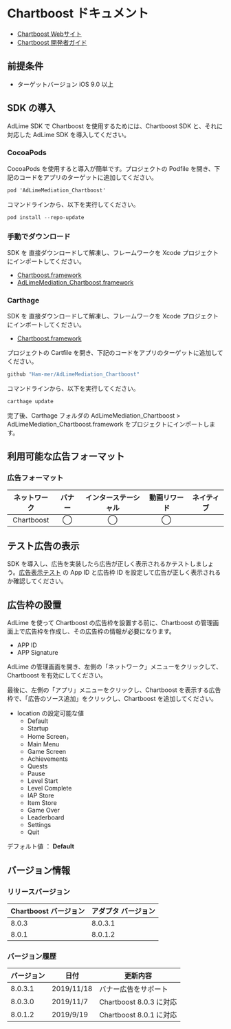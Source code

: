 # Chartboost ドキュメント
- [Chartboost Webサイト](https://www.chartboost.com)
- [Chartboost 開発者ガイド](https://answers.chartboost.com/en-us/child_article/ios)

## 前提条件
- ターゲットバージョン iOS 9.0 以上

## SDK の導入
AdLime SDK で Chartboost を使用するためには、Chartboost SDK と、それに対応した AdLime SDK を導入してください。

### CocoaPods

CocoaPods を使用すると導入が簡単です。プロジェクトの Podfile を開き、下記のコードをアプリのターゲットに追加してください。
```objectivec
pod 'AdLimeMediation_Chartboost'
```

コマンドラインから、以下を実行してください。
```objectivec
pod install --repo-update
```

### 手動でダウンロード
SDK を 直接ダウンロードして解凍し、フレームワークを Xcode プロジェクトにインポートしてください。
- [Chartboost.framework](https://answers.chartboost.com/en-us/articles/download)
- [AdLimeMediation_Chartboost.framework](https://github.com/Ham-mer/AdLime-iOS-Pub/raw/master/DownloadZip/AdLimeMediation_Chartboost/AdLimeMediation_Chartboost_8.0.3.1.zip)

### Carthage
SDK を 直接ダウンロードして解凍し、フレームワークを Xcode プロジェクトにインポートしてください。
- [Chartboost.framework](https://answers.chartboost.com/en-us/articles/download)

プロジェクトの Cartfile を開き、下記のコードをアプリのターゲットに追加してください。
```objectivec
github "Ham-mer/AdLimeMediation_Chartboost"
```

コマンドラインから、以下を実行してください。
```objectivec
carthage update
```

完了後、Carthage フォルダの AdLimeMediation_Chartboost > AdLimeMediation_Chartboost.framework をプロジェクトにインポートします。

## 利用可能な広告フォーマット

### 広告フォーマット
|ネットワーク|バナー|インターステーシャル|動画リワード|ネイティブ|
|:--------:|:----:|:----------:|:-------:|:----:|
|Chartboost| ◯    | ◯          |   ◯     |      |


## テスト広告の表示
SDK を導入し、広告を実装したら広告が正しく表示されるかテストしましょう。[広告表示テスト](./test.md#Chartboost) の App ID と広告枠 ID を設定して広告が正しく表示されるか確認してください。

## 広告枠の設置

AdLime を使って Chartboost の広告枠を設置する前に、Chartboost の管理画面上で広告枠を作成し、その広告枠の情報が必要になります。
- APP ID
- APP Signature

AdLime の管理画面を開き、左側の「ネットワーク」メニューをクリックして、Chartboost を有効にしてください。

最後に、左側の「アプリ」メニューをクリックし、Chartboost を表示する広告枠で、「広告のソース追加」をクリックし、Chartboost を追加してください。

- location の設定可能な値
    - Default
    - Startup
    - Home Screen，
    - Main Menu
    - Game Screen
    - Achievements
    - Quests
    - Pause
    - Level Start
    - Level Complete
    - IAP Store
    - Item Store
    - Game Over
    - Leaderboard
    - Settings
    - Quit

デフォルト値 ： **Default**

## バージョン情報

### リリースバージョン
| Chartboost バージョン | アダプタ バージョン |
|:-----------------|:----------------|
| 8.0.3            | 8.0.3.1         |
| 8.0.1            | 8.0.1.2         |

### バージョン履歴
| バージョン        | 日付       | 更新内容                           |
|-----------------|------------|----------------------------------|
| 8.0.3.1         | 2019/11/18  | バナー広告をサポート|
| 8.0.3.0         | 2019/11/7   | Chartboost 8.0.3 に対応|
| 8.0.1.2         | 2019/9/19  | Chartboost 8.0.1 に対応|